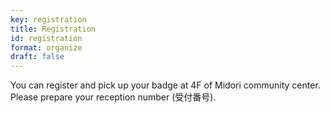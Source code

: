 ```yaml
---
key: registration
title: Registration
id: registration
format: organize
draft: false
---
```


You can register and pick up your badge at 4F of Midori community center.
Please prepare your reception number (受付番号).
